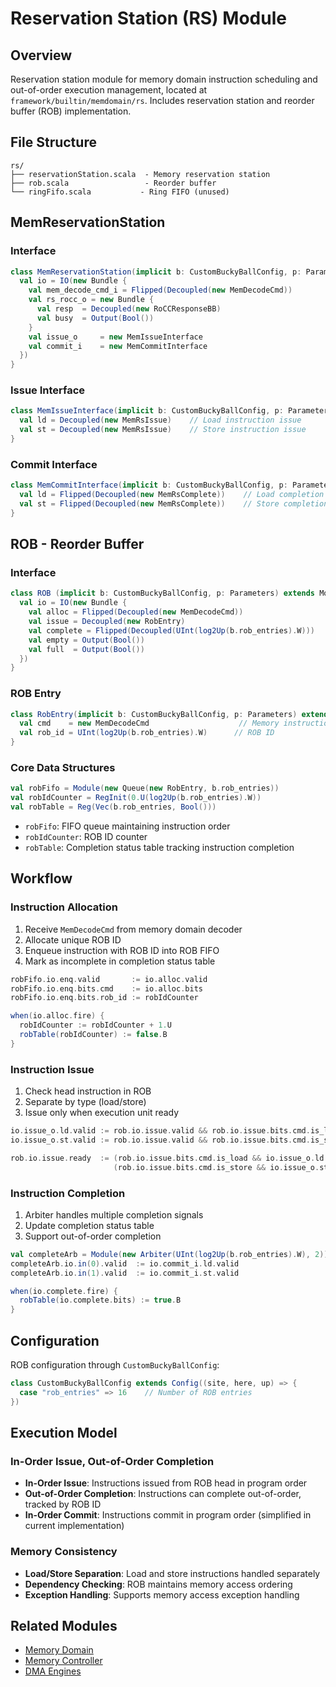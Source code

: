 # Reservation Station (RS) Module

## Overview

Reservation station module for memory domain instruction scheduling and out-of-order execution management, located at `framework/builtin/memdomain/rs`. Includes reservation station and reorder buffer (ROB) implementation.

## File Structure

```
rs/
├── reservationStation.scala  - Memory reservation station
├── rob.scala                 - Reorder buffer
└── ringFifo.scala           - Ring FIFO (unused)
```

## MemReservationStation

### Interface

```scala
class MemReservationStation(implicit b: CustomBuckyBallConfig, p: Parameters) extends Module {
  val io = IO(new Bundle {
    val mem_decode_cmd_i = Flipped(Decoupled(new MemDecodeCmd))
    val rs_rocc_o = new Bundle {
      val resp  = Decoupled(new RoCCResponseBB)
      val busy  = Output(Bool())
    }
    val issue_o     = new MemIssueInterface
    val commit_i    = new MemCommitInterface
  })
}
```

### Issue Interface

```scala
class MemIssueInterface(implicit b: CustomBuckyBallConfig, p: Parameters) extends Bundle {
  val ld = Decoupled(new MemRsIssue)    // Load instruction issue
  val st = Decoupled(new MemRsIssue)    // Store instruction issue
}
```

### Commit Interface

```scala
class MemCommitInterface(implicit b: CustomBuckyBallConfig, p: Parameters) extends Bundle {
  val ld = Flipped(Decoupled(new MemRsComplete))    // Load completion
  val st = Flipped(Decoupled(new MemRsComplete))    // Store completion
}
```

## ROB - Reorder Buffer

### Interface

```scala
class ROB (implicit b: CustomBuckyBallConfig, p: Parameters) extends Module {
  val io = IO(new Bundle {
    val alloc = Flipped(Decoupled(new MemDecodeCmd))
    val issue = Decoupled(new RobEntry)
    val complete = Flipped(Decoupled(UInt(log2Up(b.rob_entries).W)))
    val empty = Output(Bool())
    val full  = Output(Bool())
  })
}
```

### ROB Entry

```scala
class RobEntry(implicit b: CustomBuckyBallConfig, p: Parameters) extends Bundle {
  val cmd    = new MemDecodeCmd                    // Memory instruction
  val rob_id = UInt(log2Up(b.rob_entries).W)      // ROB ID
}
```

### Core Data Structures

```scala
val robFifo = Module(new Queue(new RobEntry, b.rob_entries))
val robIdCounter = RegInit(0.U(log2Up(b.rob_entries).W))
val robTable = Reg(Vec(b.rob_entries, Bool()))
```

- `robFifo`: FIFO queue maintaining instruction order
- `robIdCounter`: ROB ID counter
- `robTable`: Completion status table tracking instruction completion

## Workflow

### Instruction Allocation

1. Receive `MemDecodeCmd` from memory domain decoder
2. Allocate unique ROB ID
3. Enqueue instruction with ROB ID into ROB FIFO
4. Mark as incomplete in completion status table

```scala
robFifo.io.enq.valid       := io.alloc.valid
robFifo.io.enq.bits.cmd    := io.alloc.bits
robFifo.io.enq.bits.rob_id := robIdCounter

when(io.alloc.fire) {
  robIdCounter := robIdCounter + 1.U
  robTable(robIdCounter) := false.B
}
```

### Instruction Issue

1. Check head instruction in ROB
2. Separate by type (load/store)
3. Issue only when execution unit ready

```scala
io.issue_o.ld.valid := rob.io.issue.valid && rob.io.issue.bits.cmd.is_load
io.issue_o.st.valid := rob.io.issue.valid && rob.io.issue.bits.cmd.is_store

rob.io.issue.ready  := (rob.io.issue.bits.cmd.is_load && io.issue_o.ld.ready) ||
                       (rob.io.issue.bits.cmd.is_store && io.issue_o.st.ready)
```

### Instruction Completion

1. Arbiter handles multiple completion signals
2. Update completion status table
3. Support out-of-order completion

```scala
val completeArb = Module(new Arbiter(UInt(log2Up(b.rob_entries).W), 2))
completeArb.io.in(0).valid  := io.commit_i.ld.valid
completeArb.io.in(1).valid  := io.commit_i.st.valid

when(io.complete.fire) {
  robTable(io.complete.bits) := true.B
}
```

## Configuration

ROB configuration through `CustomBuckyBallConfig`:

```scala
class CustomBuckyBallConfig extends Config((site, here, up) => {
  case "rob_entries" => 16    // Number of ROB entries
})
```

## Execution Model

### In-Order Issue, Out-of-Order Completion

- **In-Order Issue**: Instructions issued from ROB head in program order
- **Out-of-Order Completion**: Instructions can complete out-of-order, tracked by ROB ID
- **In-Order Commit**: Instructions commit in program order (simplified in current implementation)

### Memory Consistency

- **Load/Store Separation**: Load and store instructions handled separately
- **Dependency Checking**: ROB maintains memory access ordering
- **Exception Handling**: Supports memory access exception handling

## Related Modules

- [Memory Domain](../README.md)
- [Memory Controller](../mem/README.md)
- [DMA Engines](../dma/README.md)
